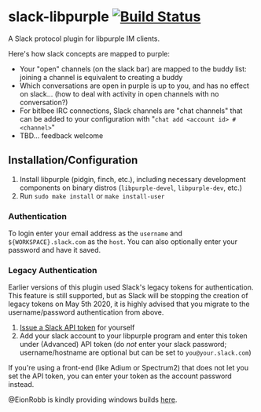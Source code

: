 # slack-libpurple [![Build Status](https://travis-ci.org/dylex/slack-libpurple.svg?branch=master)](https://travis-ci.org/dylex/slack-libpurple)

A Slack protocol plugin for libpurple IM clients.

Here's how slack concepts are mapped to purple:

   * Your "open" channels (on the slack bar) are mapped to the buddy list: joining a channel is equivalent to creating a buddy
   * Which conversations are open in purple is up to you, and has no effect on slack... (how to deal with activity in open channels with no conversation?)
   * For bitlbee IRC connections, Slack channels are "chat channels" that can be added to your configuration with "`chat add <account id> #<channel>`"
   * TBD... feedback welcome

## Installation/Configuration

1. Install libpurple (pidgin, finch, etc.), including necessary development components on binary distros (`libpurple-devel`, `libpurple-dev`, etc.)
1. Run `sudo make install` or `make install-user`

### Authentication

To login enter your email address as the `username` and
`${WORKSPACE}.slack.com` as the `host`.  You can also optionally enter your
password and have it saved.

### Legacy Authentication

Earlier versions of this plugin used Slack's legacy tokens for authentication.
This feature is still supported, but as Slack will be stopping the creation
of legacy tokens on May 5th 2020, it is highly advised that you migrate to the
username/password authentication from above.

1. [Issue a Slack API token](https://api.slack.com/custom-integrations/legacy-tokens) for yourself
1. Add your slack account to your libpurple program and enter this token under (Advanced) API token (do *not* enter your slack password; username/hostname are optional but can be set to `you@your.slack.com`)

If you're using a front-end (like Adium or Spectrum2) that does not let you set the API token, you can enter your token as the account password instead.

@EionRobb is kindly providing windows builds [here](https://eion.robbmob.com/libslack.dll).
